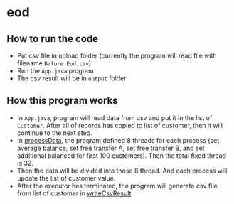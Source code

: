 # eod

## How to run the code
- Put csv file in upload folder (currently the program will read file with filename `Before Eod.csv`)
- Run the `App.java` program
- The csv result will be in `output` folder

## How this program works
- In `App.java`, program will read data from csv and put it in the list of `Customer`. After all of records has copied to list of customer, then it will continue to the next step.
- In [processData](https://github.com/intanpuspita/eod/blob/master/src/App.java#L55), the program defined 8 threads for each process (set average balance, set free transfer A, set free transfer B, and set additional balanced for first 100 customers). Then the total fixed thread is 32.
- Then the data will be divided into those 8 thread. And each process will update the list of customer value.
- After the executor has terminated, the program will generate csv file from list of customer in [writeCsvResult](https://github.com/intanpuspita/eod/blob/master/src/App.java#L93)
